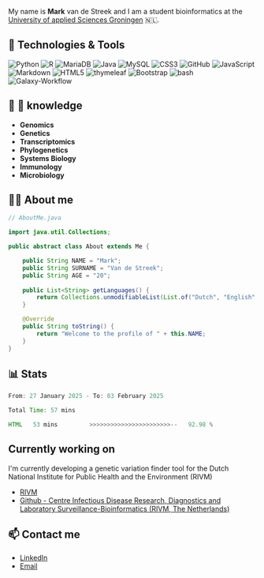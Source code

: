 My name is **Mark** van de Streek and I am a student bioinformatics at the [University of applied Sciences Groningen](https://www.hanze.nl/en) 🇳🇱.

## 🔧 Technologies & Tools

![Python](https://img.shields.io/badge/python-3670A0?style=for-the-badge&logo=python&logoColor=ffdd54)
![R](https://img.shields.io/badge/r-%23276DC3.svg?style=for-the-badge&logo=r&logoColor=white)
![MariaDB](https://img.shields.io/badge/mariadb-%23121011.svg?style=for-the-badge&logo=mariadb&logoColor=white)
![Java](https://img.shields.io/badge/java-%23ED8B00.svg?style=for-the-badge&logo=openjdk&logoColor=white)
![MySQL](https://img.shields.io/badge/mysql-%2300f.svg?style=for-the-badge&logo=mysql&logoColor=white)
![CSS3](https://img.shields.io/badge/css3-%231572B6.svg?style=for-the-badge&logo=css3&logoColor=white)
![GitHub](https://img.shields.io/badge/github-%23121011.svg?style=for-the-badge&logo=github&logoColor=white)
![JavaScript](https://img.shields.io/badge/javascript-%23323330.svg?style=for-the-badge&logo=javascript&logoColor=%23F7DF1E)
![Markdown](https://img.shields.io/badge/markdown-%23000000.svg?style=for-the-badge&logo=markdown&logoColor=white)
![HTML5](https://img.shields.io/badge/html5-%23E34F26.svg?style=for-the-badge&logo=html5&logoColor=white)
![thymeleaf](https://img.shields.io/badge/thymeleaf-%23005C0F.svg?style=for-the-badge&logo=thymeleaf&logoColor=white)
![Bootstrap](https://img.shields.io/badge/bootstrap-%23563D7C.svg?style=for-the-badge&logo=bootstrap&logoColor=white)
![bash](https://img.shields.io/badge/bash-%23121011.svg?style=for-the-badge&logo=gnu-bash&logoColor=white)
![Galaxy-Workflow](https://img.shields.io/badge/galaxy--workflow-%23121011.svg?style=for-the-badge&logo=galaxy&logoColor=white)

## 🧬 🧪 knowledge

- **Genomics**
- **Genetics**
- **Transcriptomics**
- **Phylogenetics**
- **Systems Biology**
- **Immunology**
- **Microbiology**


## 🙍🏼‍ About me

```java
// AboutMe.java

import java.util.Collections;

public abstract class About extends Me {

    public String NAME = "Mark";
    public String SURNAME = "Van de Streek";
    public String AGE = "20";
    
    public List<String> getLanguages() {
        return Collections.unmodifiableList(List.of("Dutch", "English", "German"));
    }

    @Override
    public String toString() {
        return "Welcome to the profile of " + this.NAME;
    }
}
```

## 📊 Stats

<!--START_SECTION:waka-->

```Java
From: 27 January 2025 - To: 03 February 2025

Total Time: 57 mins

HTML   53 mins         >>>>>>>>>>>>>>>>>>>>>>>--   92.98 %
```

<!--END_SECTION:waka-->

## Currently working on

I'm currently developing a genetic variation finder tool for the Dutch National Institute for Public Health and the Environment (RIVM) 

- [RIVM](https://www.rivm.nl/en)
- [Github - Centre Infectious Disease Research, Diagnostics and Laboratory Surveillance-Bioinformatics (RIVM, The Netherlands)](https://github.com/RIVM-bioinformatics)

## 📫 Contact me

- [LinkedIn](www.linkedin.com/in/mark-van-de-streek-0a2b29232)
- [Email](mailto:m.van.de.streek@st.hanze.nl)
